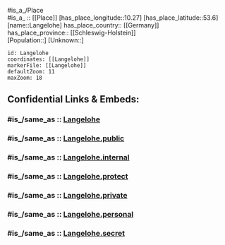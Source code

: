 ﻿---
confidential: public
isDeleted: false
location:
- 53.6
- 10.27
mapmarker: city
mapzoom:
- 7
- 12
SpocWebEntityId: 31816
tags:
- geo/City
type: City
---

#is_a_/Place  
#is_a_ :: [[Place]] 
[has_place_longitude::10.27] 
[has_place_latitude::53.6] 
[name::Langelohe] 
has_place_country:: [[Germany]]  
has_place_province:: [[Schleswig-Holstein]]  
[Population::] 
[Unknown::] 


```leaflet
id: Langelohe
coordinates: [[Langelohe]] 
markerFile: [[Langelohe]] 
defaultZoom: 11 
maxZoom: 18
```


## Confidential Links & Embeds: 

### #is_/same_as :: [Langelohe](/_Standards/Earth/Continent/Europe/Europe~Central/Germany/Germany~West/Schleswig-Holstein/counties~SH/Stormarn/cities~Stormarn/Siek/boroughs~Siek/Brunsbek/Langelohe.md) 

### #is_/same_as :: [Langelohe.public](/_public/Earth/Continent/Europe/Europe~Central/Germany/Germany~West/Schleswig-Holstein/counties~SH/Stormarn/cities~Stormarn/Siek/boroughs~Siek/Brunsbek/Langelohe.public.md) 

### #is_/same_as :: [Langelohe.internal](/_internal/Earth/Continent/Europe/Europe~Central/Germany/Germany~West/Schleswig-Holstein/counties~SH/Stormarn/cities~Stormarn/Siek/boroughs~Siek/Brunsbek/Langelohe.internal.md) 

### #is_/same_as :: [Langelohe.protect](/_protect/Earth/Continent/Europe/Europe~Central/Germany/Germany~West/Schleswig-Holstein/counties~SH/Stormarn/cities~Stormarn/Siek/boroughs~Siek/Brunsbek/Langelohe.protect.md) 

### #is_/same_as :: [Langelohe.private](/_private/Earth/Continent/Europe/Europe~Central/Germany/Germany~West/Schleswig-Holstein/counties~SH/Stormarn/cities~Stormarn/Siek/boroughs~Siek/Brunsbek/Langelohe.private.md) 

### #is_/same_as :: [Langelohe.personal](/_personal/Earth/Continent/Europe/Europe~Central/Germany/Germany~West/Schleswig-Holstein/counties~SH/Stormarn/cities~Stormarn/Siek/boroughs~Siek/Brunsbek/Langelohe.personal.md) 

### #is_/same_as :: [Langelohe.secret](/_secret/Earth/Continent/Europe/Europe~Central/Germany/Germany~West/Schleswig-Holstein/counties~SH/Stormarn/cities~Stormarn/Siek/boroughs~Siek/Brunsbek/Langelohe.secret.md)

